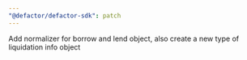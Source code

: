 ```yaml
---
"@defactor/defactor-sdk": patch
---
```


Add normalizer for borrow and lend object, also create a new type of liquidation info object
